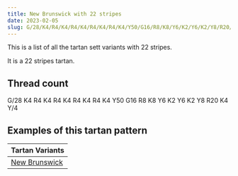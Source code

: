 ```yaml
---
title: New Brunswick with 22 stripes
date: 2023-02-05
slug: G/28/K4/R4/K4/R4/K4/R4/K4/R4/K4/Y50/G16/R8/K8/Y6/K2/Y6/K2/Y8/R20/K4/Y/4
---
```

This is a list of all the tartan sett variants with 22 stripes.

It is a 22 stripes tartan.


## Thread count
G/28 K4 R4 K4 R4 K4 R4 K4 R4 K4 Y50 G16 R8 K8 Y6 K2 Y6 K2 Y8 R20 K4 Y/4

## Examples of this tartan pattern

| Tartan Variants |
|---------------|
| [New Brunswick](/variants/g/28/k4/r4/k4/r4/k4/r4/k4/r4/k4/y50/g16/r8/k8/y6/k2/y6/k2/y8/r20/k4/y/4-g008000-k000000-rc00000-yf0c000)||
